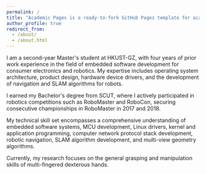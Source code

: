 ```yaml
---
permalink: /
title: "Academic Pages is a ready-to-fork GitHub Pages template for academic personal websites"
author_profile: true
redirect_from: 
  - /about/
  - /about.html
---
```

I am a second-year Master's student at HKUST-GZ, with four years of prior work experience in the field of embedded software development for consumer electronics and robotics. My expertise includes operating system architecture, product design, hardware device drivers, and the development of navigation and SLAM algorithms for robots. 

I earned my Bachelor's degree from SCUT, where I actively participated in robotics competitions such as RoboMaster and RoboCon, securing consecutive championships in RoboMaster in 2017 and 2018.

My technical skill set encompasses a comprehensive understanding of embedded software systems, MCU development, Linux drivers, kernel and application programming, computer network protocol stack development, robotic navigation, SLAM algorithm development, and multi-view geometry algorithms.

Currently, my research focuses on the general grasping and manipulation skills of multi-fingered dexterous hands.